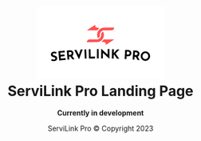 <h1 align="center">

<img src="assets/ServiLogo-bg-white.png" alt="ServiLink Pro Logo" width="256"/>
<br/>
ServiLink Pro Landing Page
</h1>

<div align="center">
<b>Currently in development</b>
<p>ServiLink Pro &copy; Copyright 2023</p>
</div>
